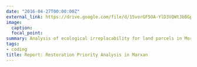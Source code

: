 ```yaml
---
date: "2016-04-27T00:00:00Z"
external_link: https://drive.google.com/file/d/15vorGF5OA-YlD3VQWt3bBGpnMsHJVUER/view?usp=sharing
image:
  caption: 
  focal_point: 
summary: Analysis of ecological irreplacability for land parcels in Morro Bay, CA based on species abundance and parcel size. Visualization done in ArcMap.
tags:
- coding
title: Report: Restoration Priority Analysis in Marxan
---
```


